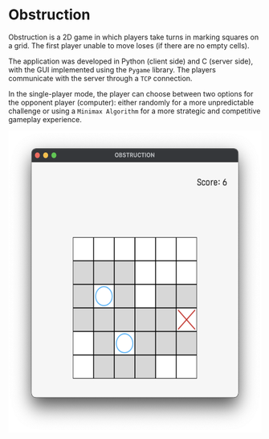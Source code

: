 # Obstruction

Obstruction is a 2D game in which players take turns in marking squares on a grid. The first player unable to move loses (if there are no empty cells).

The application was developed in Python (client side) and C (server side), with the GUI implemented using the ```Pygame``` library. The players communicate with the server through a ```TCP``` connection.

In the single-player mode, the player can choose between two options for the opponent player (computer): either randomly for a more unpredictable challenge or using a ```Minimax Algorithm``` for a more strategic and competitive gameplay experience.



 <p align="center">
  <img src="https://github.com/VladutPasare/Obstruction/blob/main/image.png" height="600""/>
 </p>
